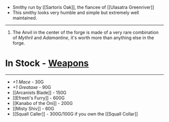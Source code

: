 - Smithy run by [[Sartoris Oak]], the fiancee of [[Ulasatra Greenriver]]
- This smithy looks very humble and simple but extremely well maintained.

---
1. The Anvil in the center of the forge is made of a very rare combination of *Mythril* and *Adamantine*, it's worth more than anything else in the forge.

# In Stock - [Weapons](http://dnd5e.wikidot.com/weapons)
---
- *+1 Mace* - 30G
- *+1 Greataxe* - 90G
- [[Arcanists Blade]] - 150G
- [[Efreeti's Furry]] - 600G
- [[Kanabo of the Oni]] - 200G
- [[Misty Shiv]] - 60G
- [[Squall Caller]] - 300G/100G if you own the [[Squall Collar]]